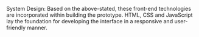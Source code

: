 
System Design: Based on the above-stated, these front-end technologies are incorporated within building the prototype. HTML, CSS and JavaScript lay the foundation for developing the interface in a responsive and user-friendly manner.
